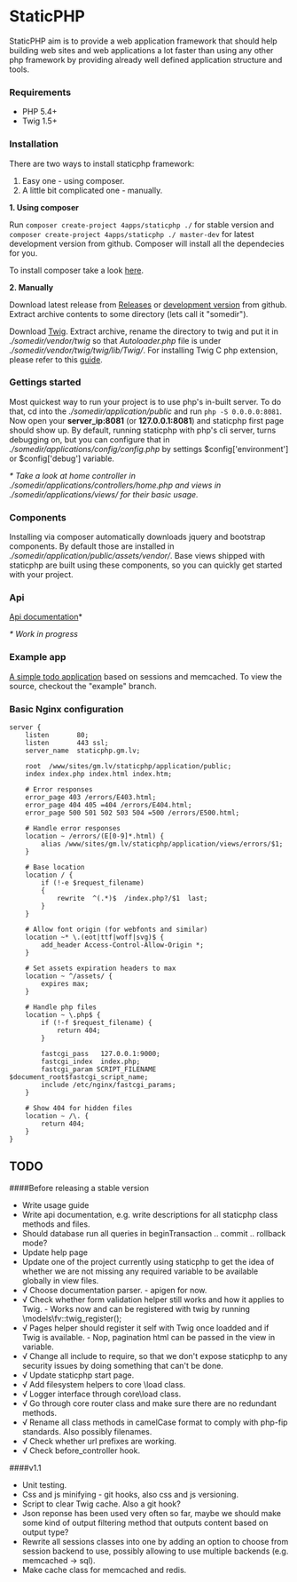 # StaticPHP

StaticPHP aim is to provide a web application framework that should help building web sites and web applications a lot faster than using any other php framework by providing already well defined application structure and tools.

### Requirements

* PHP 5.4+
* Twig 1.5+


### Installation

There are two ways to install staticphp framework:

1. Easy one - using composer.
2. A little bit complicated one - manually.

**1. Using composer**

Run `composer create-project 4apps/staticphp ./` for stable version and `composer create-project 4apps/staticphp ./ master-dev` for latest development version from github. Composer will install all the dependecies for you.

To install composer take a look [here](https://getcomposer.org/doc/00-intro.md).


**2. Manually**

Download latest release from [Releases](https://github.com/gintsmurans/staticphp/releases) or [development version](https://github.com/gintsmurans/staticphp/archive/master.zip) from github. Extract archive contents to some directory (lets call it "somedir").

Download [Twig](https://github.com/twigphp/Twig/archive/v1.16.2.tar.gz). Extract archive, rename the directory to twig and put it in _./somedir/vendor/twig_ so that _Autoloader.php_ file is under _./somedir/vendor/twig/twig/lib/Twig/_. For installing Twig C php extension, please refer to this [guide](http://twig.sensiolabs.org/doc/installation.html#installing-the-c-extension).


### Gettings started

Most quickest way to run your project is to use php's in-built server. To do that, cd into the _./somedir/application/public_ and run `php -S 0.0.0.0:8081`. Now open your **server_ip:8081** (or **127.0.0.1:8081**) and staticphp first page should show up. By default, running staticphp with php's cli server, turns debugging on, but you can configure that in _./somedir/applications/config/config.php_ by settings $config['environment'] or $config['debug'] variable.

_* Take a look at home controller in ./somedir/applications/controllers/home.php and views in ./somedir/applications/views/ for their basic usage._


### Components

Installing via composer automatically downloads jquery and bootstrap components.   By default those are installed in _./somedir/application/public/assets/vendor/_. Base views shipped with staticphp are built using these components, so you can quickly get started with your project.


### Api

[Api documentation](http://staticphp.gm.lv/docs/)*

_* Work in progress_


### Example app

[A simple todo application](http://staticphp-example.gm.lv/) based on sessions and memcached. To view the source, checkout the "example" branch.


### Basic Nginx configuration

    server {
        listen       80;
        listen       443 ssl;
        server_name  staticphp.gm.lv;

        root  /www/sites/gm.lv/staticphp/application/public;
        index index.php index.html index.htm;

        # Error responses
        error_page 403 /errors/E403.html;
        error_page 404 405 =404 /errors/E404.html;
        error_page 500 501 502 503 504 =500 /errors/E500.html;

        # Handle error responses
        location ~ /errors/(E[0-9]*.html) {
            alias /www/sites/gm.lv/staticphp/application/views/errors/$1;
        }

        # Base location
        location / {
            if (!-e $request_filename)
            {
                rewrite  ^(.*)$  /index.php?/$1  last;
            }
        }

        # Allow font origin (for webfonts and similar)
        location ~* \.(eot|ttf|woff|svg)$ {
            add_header Access-Control-Allow-Origin *;
        }

        # Set assets expiration headers to max
        location ~ ^/assets/ {
            expires max;
        }

        # Handle php files
        location ~ \.php$ {
            if (!-f $request_filename) {
                return 404;
            }

            fastcgi_pass   127.0.0.1:9000;
            fastcgi_index  index.php;
            fastcgi_param SCRIPT_FILENAME $document_root$fastcgi_script_name;
            include /etc/nginx/fastcgi_params;
        }

        # Show 404 for hidden files
        location ~ /\. {
            return 404;
        }
    }


## TODO

####Before releasing a stable version

* Write usage guide
* Write api documentation, e.g. write descriptions for all staticphp class methods and files.
* Should database run all queries in beginTransaction .. commit .. rollback mode?
* Update help page
* Update one of the project currently using staticphp to get the idea of whether we are not missing any required variable to be available globally in view files.
* √ Choose documentation parser. - apigen for now.
* √ Check whether form validation helper still works and how it applies to Twig. - Works now and can be registered with twig by running \models\fv::twig_register();
* √ Pages helper should register it self with Twig once loadded and if Twig is available. - Nop, pagination html can be passed in the view in variable.
* √ Change all include to require, so that we don't expose staticphp to any security issues by doing something that can't be done.
* √ Update staticphp start page.
* √ Add filesystem helpers to core \load class.
* √ Logger interface through core\load class.
* √ Go through core router class and make sure there are no redundant methods.
* √ Rename all class methods in camelCase format to comply with php-fip standards. Also possibly filenames.
* √ Check whether url prefixes are working.
* √ Check before_controller hook.

####v1.1
* Unit testing.
* Css and js minifying - git hooks, also css and js versioning.
* Script to clear Twig cache. Also a git hook?
* Json reponse has been used very often so far, maybe we should make some kind of output filtering method that outputs content based on output type?
* Rewrite all sessions classes into one by adding an option to choose from session backend to use, possibly allowing to use multiple backends (e.g. memcached -> sql).
* Make cache class for memcached and redis.
